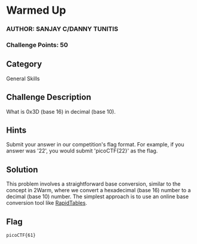 # Warmed Up
### AUTHOR: SANJAY C/DANNY TUNITIS
### Challenge Points: 50

## Category
General Skills

## Challenge Description
What is 0x3D (base 16) in decimal (base 10).
## Hints
Submit your answer in our competition's flag format. For example, if you answer was '22', you would submit 'picoCTF{22}' as the flag.
## Solution
This problem involves a straightforward base conversion, similar to the concept in 2Warm, where we convert a hexadecimal (base 16) number to a decimal (base 10) number. The simplest approach is to use an online base conversion tool like [RapidTables](https://www.rapidtables.com/convert/number/hex-to-decimal.html).
## Flag
`picoCTF{61}`